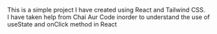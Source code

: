 This is a simple project I have created using React and Tailwind CSS.
<br>
I have taken help from Chai Aur Code inorder to understand the use of useState and onClick method in React 
